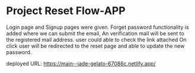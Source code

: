 # Project Reset Flow-APP

Login page and Signup pages were given.
Forget password functionality is added where we can submit the email, An verification mail will be sent to the registered mail address. user could able to check the link attached On click user will be redirected to the reset page and able to update the new password.



deployed URL: https://main--jade-gelato-67086c.netlify.app/
